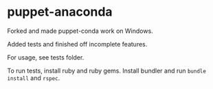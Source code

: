 puppet-anaconda
===============
Forked and made puppet-conda work on Windows.

Added tests and finished off incomplete features.

For usage, see tests folder.

To run tests, install ruby and ruby gems. Install bundler and run `bundle install` and `rspec`.
